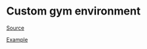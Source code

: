 # Custom gym environment
[Source](https://github.com/openai/gym/blob/master/docs/creating-environments.md)

[Example](https://stackoverflow.com/questions/45068568/how-to-create-a-new-gym-environment-in-openai)